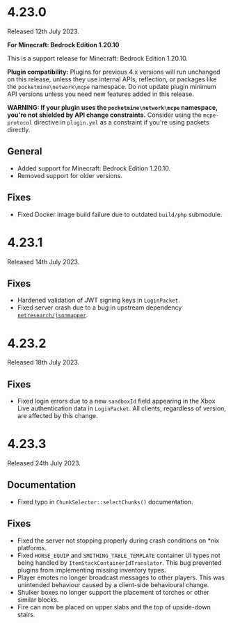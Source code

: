 # 4.23.0
Released 12th July 2023.

**For Minecraft: Bedrock Edition 1.20.10**

This is a support release for Minecraft: Bedrock Edition 1.20.10.

**Plugin compatibility:** Plugins for previous 4.x versions will run unchanged on this release, unless they use internal APIs, reflection, or packages like the `pocketmine\network\mcpe` namespace.
Do not update plugin minimum API versions unless you need new features added in this release.

**WARNING: If your plugin uses the `pocketmine\network\mcpe` namespace, you're not shielded by API change constraints.**
Consider using the `mcpe-protocol` directive in `plugin.yml` as a constraint if you're using packets directly.

## General
- Added support for Minecraft: Bedrock Edition 1.20.10.
- Removed support for older versions.

## Fixes
- Fixed Docker image build failure due to outdated `build/php` submodule.

# 4.23.1
Released 14th July 2023.

## Fixes
- Hardened validation of JWT signing keys in `LoginPacket`.
- Fixed server crash due to a bug in upstream dependency [`netresearch/jsonmapper`](https://github.com/cweiske/JsonMapper).

# 4.23.2
Released 18th July 2023.

## Fixes
- Fixed login errors due to a new `sandboxId` field appearing in the Xbox Live authentication data in `LoginPacket`. All clients, regardless of version, are affected by this change.

# 4.23.3
Released 24th July 2023.

## Documentation
- Fixed typo in `ChunkSelector::selectChunks()` documentation.

## Fixes
- Fixed the server not stopping properly during crash conditions on *nix platforms.
- Fixed `HORSE_EQUIP` and `SMITHING_TABLE_TEMPLATE` container UI types not being handled by `ItemStackContainerIdTranslator`. This bug prevented plugins from implementing missing inventory types.
- Player emotes no longer broadcast messages to other players. This was unintended behaviour caused by a client-side behavioural change.
- Shulker boxes no longer support the placement of torches or other similar blocks.
- Fire can now be placed on upper slabs and the top of upside-down stairs.

